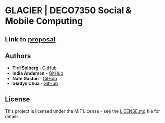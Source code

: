 # GLACIER | DECO7350 Social & Mobile Computing

## Link to [proposal](https://github.com/deco3500-2018/glacier/wiki/Proposal)

## Authors
* **Tiril Solberg** - [GitHub](https://github.com/tmsolber/)
* **India Anderson** - [GitHub](https://github.com/liebeindiana/)
* **Nate Gaston** - [GitHub](https://github.com/nategastonUni)
* **Gladys Chua** - [GitHub](https://github.com/gladyschua/)

## License
This project is licensed under the MIT License - see the [LICENSE.md](LICENSE.md) file for details

